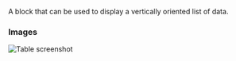 A block that can be used to display a vertically oriented list of data.

### Images

![Table screenshot](https://gitlab.com/appsemble/appsemble/-/raw/0.32.1-test.1/config/assets/list.png)
